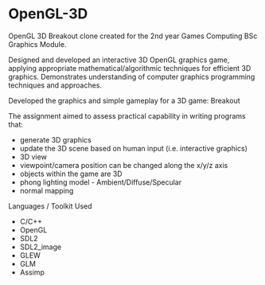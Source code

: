 # OpenGL-3D

OpenGL 3D Breakout clone created for the 2nd year Games Computing BSc Graphics Module.

Designed and developed an interactive 3D OpenGL graphics game, applying appropriate mathematical/algorithmic techniques for efficient 3D graphics. Demonstrates understanding of computer graphics programming techniques and approaches.

Developed the graphics and simple gameplay for a 3D game: Breakout

The assignment aimed to assess practical capability in writing programs that:
- generate 3D graphics
-	update the 3D scene based on human input (i.e. interactive graphics)
- 3D view
- viewpoint/camera position can be changed along the x/y/z axis
- objects within the game are 3D
- phong lighting model - Ambient/Diffuse/Specular
- normal mapping

Languages / Toolkit Used
- C/C++ 
- OpenGL
- SDL2
- SDL2_image 
- GLEW
- GLM
- Assimp
